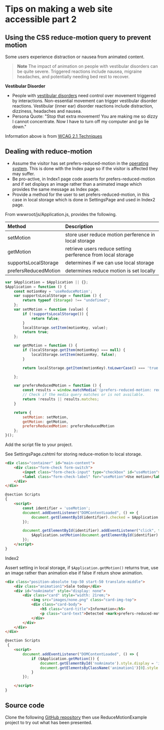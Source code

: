 ﻿# Tips on making a web site accessible part 2

## Using the CSS reduce-motion query to prevent motion

Some users experience distraction or nausea from animated content.

> **Note**
> The impact of animation on people with vestibular disorders can be quite severe. Triggered reactions include nausea, migraine headaches, and potentially needing bed rest to recover.

**Vestibular Disorder**

- People with [vestibular disorders](https://vestibular.org/) need control over movement triggered by interactions. Non-essential movement can trigger vestibular disorder reactions. Vestibular (inner ear) disorder reactions include distraction, dizziness, headaches and nausea.
- Persona Quote: "Stop that extra movement! You are making me so dizzy I cannot concentrate. Now I have to turn off my computer and go lie down."

Information above is from [WCAG 2.1 Techniques](https://www.w3.org/WAI/WCAG21/Techniques/css/C39)

## Dealing with reduce-motion

- Assume the visitor has set prefers-reduced-motion in the [operating system](https://developer.mozilla.org/en-US/docs/Web/CSS/@media/prefers-reduced-motion#user_preferences). This is done with the Index page so if the visitor is affected they may suffer.
- Be pro-active, in Index1 page code asserts for prefers-reduced-motion and if set displays an image rather than a animated image which provides the same message as Index page.
- Provide a method for the user to set prefers-reduced-motion, in this case in local storage which is done in SettingsPage and used in Index2 page.

From wwwroot/js/Application.js, provides the following. 

| Method        |  Description    | 
|:------------- |:-------------|
| setMotion | store user reduce motion perference in local storage  |
| getMotion | retrieve users reduce setting perference from local storage |
| supportsLocalStorage | determines if we can use local storage |
| prefersReducedMotion | determines reduce motion is set locally |

```javascript
var $Application = $Application || {};
$Application = function () {
    const motionKey = 'useReduceMotion';
    var supportsLocalStorage = function () {
        return typeof (Storage) !== "undefined";
    };
    var setMotion = function (value) {
        if (!supportsLocalStorage()) {
            return false;
        }
        localStorage.setItem(motionKey, value);
        return true;
    };

    var getMotion = function () {
        if (localStorage.getItem(motionKey) === null) {
            localStorage.setItem(motionKey, false);
        }

        return localStorage.getItem(motionKey).toLowerCase() === 'true';

    };

    var prefersReducedMotion = function () {
        const results = window.matchMedia('(prefers-reduced-motion: reduce)');
        // Check if the media query matches or is not available.
        return !results || results.matches;
    }

    return {
        setMotion: setMotion,
        getMotion: getMotion,
        prefersReducedMotion: prefersReducedMotion
    };
}();
```

Add the script file to your project.

See SettingsPage.cshtml for storing reduce-motion to local storage.

```html
<div class="container" id="main-content">
    <div class="form-check form-switch">
        <input class="form-check-input" type="checkbox" id="useMotion">
        <label class="form-check-label" for="useMotion">Use motion</label>
    </div>
</div>

@section Scripts
{
    <script>
        const identifier = 'useMotion';
        document.addEventListener("DOMContentLoaded", () => {
            document.getElementById(identifier).checked = $Application.getMotion();
        });

        document.getElementById(identifier).addEventListener("click", function () {
            $Application.setMotion(document.getElementById(identifier).checked);
        });
    </script>
}
```

Index2

Assert setting in local storage, if `$Application.getMotion()` returns true, use an image rather than animation else if false if return show animation.

```html
<div class="position-absolute top-50 start-50 translate-middle">
    <div class="animation1">Sale today</div>
    <div id="noAnimate" style="display: none">
        <div class="card" style="width: 21rem;">
            <img src="images/none.png" class="card-img-top">
            <div class="card-body">
                <h5 class="card-title">Information</h5>
                <p class="card-text">Detected <mark>prefers-reduced-motion: reduce</mark></p>
            </div>
        </div>        
    </div>
</div>

@section Scripts
 {
    <script>
        document.addEventListener("DOMContentLoaded", () => {
            if ($Application.getMotion()) {
                document.getElementById('noAnimate').style.display = 'inline';
                document.getElementsByClassName('animation1')[0].style.display = 'none';
            }
        });

    </script>
}
```

## Source code

Clone the following [GitHub repository](https://github.com/karenpayneoregon/web-accessibility-1) then use ReduceMotionExample project to  try out what has been presented.

